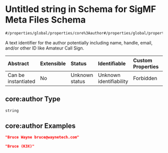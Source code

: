 # Untitled string in Schema for SigMF Meta Files Schema

```txt
#/properties/global/properties/core%3Aauthor#/properties/global/properties/core:author
```

A text identifier for the author potentially including name, handle, email, and/or other ID like Amateur Call Sign.

| Abstract            | Extensible | Status         | Identifiable            | Custom Properties | Additional Properties | Access Restrictions | Defined In                                                         |
| :------------------ | :--------- | :------------- | :---------------------- | :---------------- | :-------------------- | :------------------ | :----------------------------------------------------------------- |
| Can be instantiated | No         | Unknown status | Unknown identifiability | Forbidden         | Allowed               | none                | [sigmf.schema.json\*](../sigmf.schema.json "open original schema") |

## core:author Type

`string`

## core:author Examples

```json
"Bruce Wayne bruce@waynetech.com"
```

```json
"Bruce (K3X)"
```
